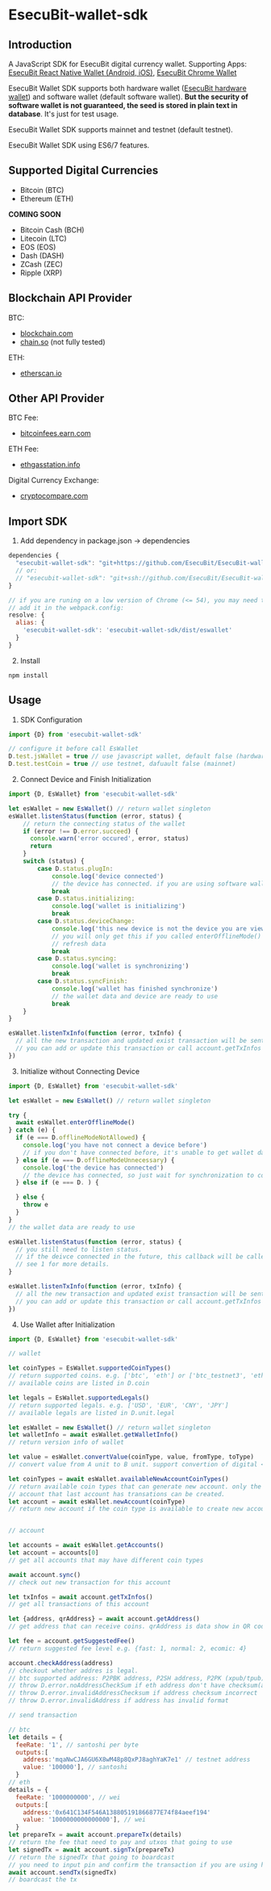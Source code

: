 # EsecuBit-wallet-sdk

## Introduction

A JavaScript SDK for EsecuBit
digital currency wallet. Supporting Apps: [EsecuBit React Native Wallet (Android, iOS)](https://github.com/EsecuBit/EsecuBit-react-native-wallet), [EsecuBit Chrome Wallet](https://github.com/EsecuBit/EsecuBit-chrome-wallet)

EsecuBit Wallet SDK supports both hardware wallet ([EsecuBit hardware wallet](http://www.esecubit.com/)) and software wallet (default software wallet). **But the security of software wallet is not guaranteed, the seed is stored in plain text in database**. It's just for test usage.

EsecuBit Wallet SDK supports mainnet and testnet (default testnet).

EsecuBit Wallet SDK using ES6/7 features.

## Supported Digital Currencies

* Bitcoin (BTC)
* Ethereum (ETH)

**COMING SOON**

* Bitcoin Cash (BCH)
* Litecoin (LTC)
* EOS (EOS)
* Dash (DASH)
* ZCash (ZEC)
* Ripple (XRP)

## Blockchain API Provider

BTC:
* [blockchain.com](https://www.blockchain.com)
* [chain.so](https://chain.so/) (not fully tested)

ETH:
* [etherscan.io](https://etherscan.io/)

## Other API Provider

BTC Fee:
* [bitcoinfees.earn.com](https://bitcoinfees.earn.com/)

ETH Fee:
* [ethgasstation.info](https://ethgasstation.info/)

Digital Currency Exchange:
* [cryptocompare.com](https://cryptocompare.com/)

## Import SDK

1. Add dependency in package.json -> dependencies
```javascript
dependencies {
  "esecubit-wallet-sdk": "git+https://github.com/EsecuBit/EsecuBit-wallet-sdk.git"
  // or:
  // "esecubit-wallet-sdk": "git+ssh://github.com/EsecuBit/EsecuBit-wallet-sdk.git"
}

// if you are runing on a low version of Chrome (<= 54), you may need to use the compiled version
// add it in the webpack.config:
resolve: {
  alias: {
    'esecubit-wallet-sdk': 'esecubit-wallet-sdk/dist/eswallet'
  }
}
```

2. Install
```shell
npm install
```

## Usage

1. SDK Configuration
```javascript
import {D} from 'esecubit-wallet-sdk'

// configure it before call EsWallet
D.test.jsWallet = true // use javascript wallet, default false (hardware wallet)
D.test.testCoin = true // use testnet, dafuault false (mainnet)
```

2. Connect Device and Finish Initialization
```javascript
import {D, EsWallet} from 'esecubit-wallet-sdk'

let esWallet = new EsWallet() // return wallet singleton
esWallet.listenStatus(function (error, status) {
    // return the connecting status of the wallet
    if (error !== D.error.succeed) {
      console.warn('error occured', error, status)
      return
    }
    switch (status) {
        case D.status.plugIn:
            console.log('device connected')
            // the device has connected. if you are using software wallet, this will immediately callback asynchronously after calling esWallet.listenStatus()
            break
        case D.status.initializing:
            console.log('wallet is initializing')
            break
        case D.status.deviceChange:
            console.log('this new device is not the device you are viewing')
            // you will only get this if you called enterOfflineMode() and connect a different device
            // refresh data
            break
        case D.status.syncing:
            console.log('wallet is synchronizing')
            break
        case D.status.syncFinish:
            console.log('wallet has finished synchronize')
            // the wallet data and device are ready to use
            break
    }
}

esWallet.listenTxInfo(function (error, txInfo) {
  // all the new transaction and updated exist transaction will be sent by this callback
  // you can add or update this transaction or call account.getTxInfos to get all the newest transaction
})
```

3. Initialize without Connecting Device
```javascript
import {D, EsWallet} from 'esecubit-wallet-sdk'

let esWallet = new EsWallet() // return wallet singleton

try {
  await esWallet.enterOfflineMode()
} catch (e) {
  if (e === D.offlineModeNotAllowed) {
    console.log('you have not connect a device before')
    // if you don't have connected before, it's unable to get wallet data
  } else if (e === D.offlineModeUnnecessary) {
    console.log('the device has connected')
    // the device has connected, so just wait for synchronization to complete
  } else if (e === D. ) {

  } else {
    throw e
  }
}
// the wallet data are ready to use

esWallet.listenStatus(function (error, status) {
  // you still need to listen status.
  // if the deivce connected in the future, this callback will be called.
  // see 1 for more details.
}

esWallet.listenTxInfo(function (error, txInfo) {
  // all the new transaction and updated exist transaction will be sent by this callback
  // you can add or update this transaction or call account.getTxInfos to get all the newest transaction
})
```

4. Use Wallet after Initialization
```javascript
import {D, EsWallet} from 'esecubit-wallet-sdk'

// wallet

let coinTypes = EsWallet.supportedCoinTypes()
// return supported coins. e.g. ['btc', 'eth'] or ['btc_testnet3', 'eth_rinkeby'] for testnet
// available coins are listed in D.coin

let legals = EsWallet.supportedLegals()
// return supported legals. e.g. ['USD', 'EUR', 'CNY', 'JPY']
// available legals are listed in D.unit.legal

let esWallet = new EsWallet() // return wallet singleton
let walletInfo = await esWallet.getWalletInfo()
// return version info of wallet

let value = esWallet.convertValue(coinType, value, fromType, toType)
// convert value from A unit to B unit. support convertion of digital <=> legal

let coinTypes = await esWallet.availableNewAccountCoinTypes()
// return available coin types that can generate new account. only the first account and 
// account that last account has transations can be created.
let account = await esWallet.newAccount(coinType)
// return new account if the coin type is available to create new account


// account

let accounts = await esWallet.getAccounts()
let account = accounts[0]
// get all accounts that may have different coin types

await account.sync()
// check out new transaction for this account

let txInfos = await account.getTxInfos()
// get all transactions of this account

let {address, qrAddress} = await account.getAddress()
// get address that can receive coins. qrAddress is data show in QR code

let fee = account.getSuggestedFee()
// return suggested fee level e.g. {fast: 1, normal: 2, ecomic: 4}

account.checkAddress(address)
// checkout whether addres is legal.
// btc supported address: P2PBK address, P2SH address, P2PK (xpub/tpub)
// throw D.error.noAddressCheckSum if eth address don't have checksum(all upper/lower case)
// throw D.error.invalidAddressChecksum if address checksum incorrect
// throw D.error.invalidAddress if address has invalid format

// send transaction

// btc
let details = {
  feeRate: '1', // santoshi per byte
  outputs:[
    address:'mqaNwCJA6GU6X8wM48p8QxPJ8aghYaK7e1' // testnet address
    value: '100000'], // santoshi
  }
// eth
details = {
  feeRate: '1000000000', // wei
  outputs:[
    address:'0x641C134F546A138805191866877E74f84aeef194'
    value: '1000000000000000'], // wei
  }
let prepareTx = await account.prepareTx(details)
// return the fee that need to pay and utxos that going to use
let signedTx = await account.signTx(prepareTx)
// return the signedTx that going to boardcast
// you need to input pin and confirm the transaction if you are using hardware wallet
await account.sendTx(signedTx)
// boardcast the tx
```
